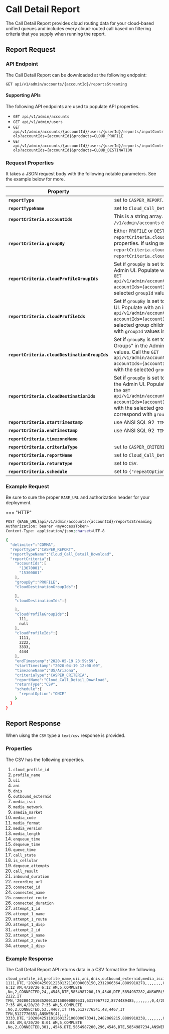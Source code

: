 # Call Detail Report

The Call Detail Report provides cloud routing data for your cloud-based unified queues and includes every cloud-routed call based on filtering criteria that you supply when running the report.

## Report Request

### API Endpoint

The Call Detail Report can be downloaded at the following endpoint:

`GET api/v1/admin/accounts/{accountId}/reportsStreaming`

#### Supporting APIs

The following API endpoints are used to populate API properties.

* `GET api/v1/admin/accounts`
* `GET api/v1/admin/users`
* `GET api/v1/admin/accounts/{accountId}/users/{userId}/reports/inputControls?accountIds={accountId}&products=CLOUD_PROFILE`
* `GET api/v1/admin/accounts/{accountId}/users/{userId}/reports/inputControls?accountIds={accountId}&products=CLOUD_DESTINATION`

### Request Properties

It takes a JSON request body with the following notable parameters. See the example below for more.

| Property | Description |
|-|-|
| **`reportType`** | set to `CASPER_REPORT`. |
| **`reportTypeName`** | set to `Cloud_Call_Detail_Download`. |
| **`reportCriteria.accountIds`** | This is a string array. To retrieve a list of possible values, call the `/v1/admin/accounts` endpoint and use the `accountId` properties.
| **`reportCriteria.groupBy`** | Either `PROFILE` or `DESTINATION`. If using `PROFILE`, set the `reportCriteria.cloudProfileGroupIds` and `reportCriteria.cloudProfileIds` properties. If using `DESTINATION`, set the `reportCriteria.cloudDestinationGroupIds` and `reportCriteria.cloudDestinationIds` properties. |
| **`reportCriteria.cloudProfileGroupIds`** | Set if `groupBy` is set to `PROFILE`. Corresponds to "Cloud Profile Groups" in the Admin UI. Populate with an integer array of profile `groupId` values. Call the `GET api/v1/admin/accounts/{accountId}/users/{userId}/reports/inputControls?accountIds={accountId}&products=CLOUD_PROFILE` endpoint. Populate with the selected `groupId` values. |
| **`reportCriteria.cloudProfileIds`** | Set if `groupBy` is set to `PROFILE`. Corresponds to "Cloud Profiles" in the Admin UI. Populate with an integer array of profile `groupId` values. Call the `GET api/v1/admin/accounts/{accountId}/users/{userId}/reports/inputControls?accountIds={accountId}&products=CLOUD_PROFILE` endpoint. Populate with the selected group children `objId` values. The objId valuess musts correspond with `groupId` values in the `cloudProfileGroupIds` properties. |
| **`reportCriteria.cloudDestinationGroupIds`** | Set if `groupBy` is set to `DESTINATION`. Corresponds to "Cloud Destination Groups" in the Admin UI. Populate with an integer array of profile `groupId` values. Call the `GET api/v1/admin/accounts/{accountId}/users/{userId}/reports/inputControls?accountIds={accountId}&products=CLOUD_DESTINATION` endpoint. Populate with the selected `groupId` values. |
| **`reportCriteria.cloudDestinationIds`** | Set if `groupBy` is set to `DESTINATION`. Corresponds to "Cloud Destinations" in the Admin UI. Populate with an integer array of profile `groupId` values. Call the `GET api/v1/admin/accounts/{accountId}/users/{userId}/reports/inputControls?accountIds={accountId}&products=CLOUD_DESTINATION` endpoint. Populate with the selected group children `objId` values. The objId valuess musts correspond with `groupId` values in the `cloudProfileGroupIds` properties. |
| **`reportCriteria.startTimestamp`** | use ANSI SQL 92` TIMESTAMP` format such as: `2020-04-22 00:00:00.0000`. |
| **`reportCriteria.endTimestamp`** | use ANSI SQL 92` TIMESTAMP` format such as: `2020-04-22 00:00:00.0000`. |
| **`reportCriteria.timezoneName`** | |
| **`reportCriteria.criteriaType`** | set to `CASPER_CRITERIA`. |
| **`reportCriteria.reportName`** | set to `Cloud_Call_Detail_Download`. |
| **`reportCriteria.returnType`** | set to `CSV`. |
| **`reportCriteria.schedule`** | set to `{"repeatOption":"ONCE"}`. |

### Example Request

Be sure to sure the proper `BASE_URL` and authorization header for your deployment.

=== "HTTP"
```bash
POST {BASE_URL}api/v1/admin/accounts/{accountId}/reportsStreaming
Authorization: bearer <myAccessToken>
Content-Type: application/json;charset=UTF-8

{
  "delimiter":"COMMA",
  "reportType":"CASPER_REPORT",
  "reportTypeName":"Cloud_Call_Detail_Download",
  "reportCriteria":{
    "accountIds":[
      "13670001",
      "15300001"
    ],
    "groupBy":"PROFILE",
    "cloudDestinationGroupIds":[

    ],
    "cloudDestinationIds":[

    ],
    "cloudProfileGroupIds":[
      111,
      null
    ],
    "cloudProfileIds":[
      1111,
      2222,
      3333,
      4444
    ],
    "endTimestamp":"2020-05-19 23:59:59",
    "startTimestamp":"2020-04-19 12:00:00",
    "timezoneName":"US/Arizona",
    "criteriaType":"CASPER_CRITERIA",
    "reportName":"Cloud_Call_Detail_Download",
    "returnType":"CSV",
    "schedule":{
      "repeatOption":"ONCE"
    }
  }
}
```

## Report Response

When uisng the `CSV` type a `text/csv` response is provided.

### Properties

The CSV has the following properties.

1. `cloud_profile_id`
1. `profile_name`
1. `uii`
1. `ani`
1. `dnis`
1. `outbound_externid`
1. `media_isci`
1. `media_network`
1. `smedia_market`
1. `media_code`
1. `media_format`
1. `media_version`
1. `media_length`
1. `enqueue_time`
1. `dequeue_time`
1. `queue_time`
1. `call_state`
1. `is_cellular`
1. `dequeue_attempts`
1. `call_result`
1. `inbound_duration`
1. `recording_url`
1. `connected_id`
1. `connected_name`
1. `connected_route`
1. `connected_duration`
1. `attempt_1_id`
1. `attempt_1_name`
1. `attempt_1_route`
1. `attempt_1_disp`
1. `attempt_2_id`
1. `attempt_2_name`
1. `attempt_2_route`
1. `attempt_2_disp`

### Example Response

The Call Detail Report API returns data in a CSV format like the following.

```csv
cloud_profile_id,profile_name,uii,ani,dnis,outbound_externid,media_isci,media_network,media_market,media_code,media_format,media_version,media_length,enqueue_time,dequeue_time,queue_time,call_state,is_cellular,dequeue_attempts,call_result,inbound_duration,recording_url,connected_id,connected_name,connected_route,connected_duration,attempt_1_id,attempt_1_name,attempt_1_route,attempt_1_disp,attempt_2_id,attempt_2_name,attempt_2_route,attempt_2_disp
1111,DTE,'202004250912250132110000003150,2312866364,8889918278,,,,,,,,0,4/20/20 6:12 AM,4/20/20 6:12 AM,5,COMPLETE            ,No,2,CONNECTED,24,,4546,DTE,5854987200,19,4546,DTE,5854987282,ANSWER(5),,,,
2222,IT TFN,'202004251035200132150000009531,6317967722,8774489485,,,,,,,,0,4/20/20 7:35 AM,4/20/20 7:35 AM,5,COMPLETE            ,No,2,CONNECTED,53,,4467,IT TFN,5127776541,48,4467,IT TFN,5127776551,ANSWER(4),,,,
3333,DTE,'202004251101260132100000073341,2482069215,8889918238,,,,,,,,0,4/20/20 8:01 AM,4/20/20 8:01 AM,5,COMPLETE            ,No,2,CONNECTED,301,,4546,DTE,5854987200,296,4546,DTE,5854987234,ANSWER(4),,,,
```